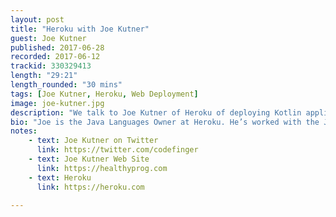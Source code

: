 ```yaml
---
layout: post
title: "Heroku with Joe Kutner"
guest: Joe Kutner
published: 2017-06-28
recorded: 2017-06-12
trackid: 330329413
length: "29:21"
length_rounded: "30 mins"
tags: [Joe Kutner, Heroku, Web Deployment]
image: joe-kutner.jpg
description: "We talk to Joe Kutner of Heroku of deploying Kotlin application to the web and what it took for them to provide support for Kotlin."
bio: "Joe is the Java Languages Owner at Heroku. He’s worked with the JVM for over a decade as both an application architect and a consultant specializing in deployment. He is the author of Deploying with JRuby 9k and other titles from the Pragmatic Bookshelf."
notes: 
    - text: Joe Kutner on Twitter
      link: https://twitter.com/codefinger
    - text: Joe Kutner Web Site
      link: https://healthyprog.com
    - text: Heroku
      link: https://heroku.com

---
```


